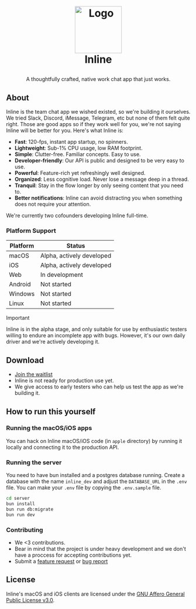 <!-- LOGO -->
<h1>
<p align="center">
  <img src="https://avatars.githubusercontent.com/u/180324040?s=400&u=aa4552592de525ac7d7b378dcf04bf51ce063d67&v=4" alt="Logo" width="128">
  <br>Inline
</h1>
  <p align="center">
    A thoughtfully crafted, native work chat app that just works.
  </p>
</p>

## About

Inline is the team chat app we wished existed, so we're building it ourselves. We tried Slack, Discord, iMessage, Telegram, etc but none of them felt quite right. Those are good apps so if they work well for you, we're not saying Inline will be better for you. Here's what Inline is:

- **Fast**: 120-fps, instant app startup, no spinners.
- **Lightweight**: Sub-1% CPU usage, low RAM footprint.
- **Simple**: Clutter-free. Familiar concepts. Easy to use.
- **Developer-friendly**: Our API is public and designed to be very easy to use.
- **Powerful**: Feature-rich yet refreshingly well designed.
- **Organized**: Less cognitive load. Never lose a message deep in a thread.
- **Tranquil**: Stay in the flow longer by only seeing content that you need to.
- **Better notifications**: Inline can avoid distracting you when something does not require your attention.

We're currently two cofounders developing Inline full-time.

### Platform Support

| Platform | Status                    |
| -------- | ------------------------- |
| macOS    | Alpha, actively developed |
| iOS      | Alpha, actively developed |
| Web      | In development            |
| Android  | Not started               |
| Windows  | Not started               |
| Linux    | Not started               |

> [!IMPORTANT]
> Inline is in the alpha stage, and only suitable for use by enthusiastic testers willing to endure an incomplete app with bugs. However, it's our own daily driver and we're actively developing it.

## Download

- [Join the waitlist](https://inline.chat)
- Inline is not ready for production use yet.
- We give access to early testers who can help us test the app as we're building it.

## How to run this yourself

### Running the macOS/iOS apps

You can hack on Inline macOS/iOS code (in `apple` directory) by running it locally and connecting it to the production API.

### Running the server

You need to have bun installed and a postgres database running. Create a database with the name `inline_dev` and adjust the `DATABASE_URL` in the `.env` file. You can make your `.env` file by copying the `.env.sample` file.

```bash
cd server
bun install
bun run db:migrate
bun run dev
```

### Contributing

- We <3 contributions.
- Bear in mind that the project is under heavy development and we don't have a proccess for accepting contributions yet.
- Submit a [feature request](https://github.com/inline-chat/inline/discussions/new?category=ideas) or [bug report](https://github.com/inline-chat/inline/issues/new?labels=bug)

## License

Inline's macOS and iOS clients are licensed under the [GNU Affero General Public License v3.0](LICENSE).
